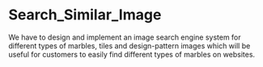 # Search_Similar_Image
We have to design and implement an image search engine system for different types of marbles, tiles and design-pattern images which will be useful for customers to easily find different types of marbles on websites. 
